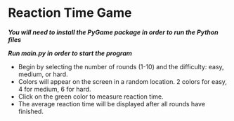 # Reaction Time Game
***You will need to install the PyGame package in order to run the Python files***   

***Run main.py in order to start the program***   

* Begin by selecting the number of rounds (1-10) and the difficulty: easy, medium, or hard. 
* Colors will appear on the screen in a random location. 2 colors for easy, 4 for medium, 6 for hard. 
* Click on the green color to measure reaction time. 
* The average reaction time will be displayed after all rounds have finished.
